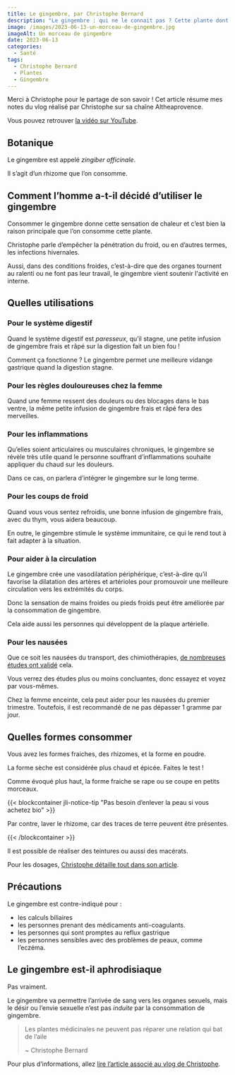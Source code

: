 ```yaml
---
title: Le gingembre, par Christophe Bernard
description: "Le gingembre : qui ne le connait pas ? Cette plante dont on consomme la racine, ou rhizome, est très appréciée dans le monde entier. Christophe nous explique."
image: /images/2023-06-13-un-morceau-de-gingembre.jpg
imageAlt: Un morceau de gingembre
date: 2023-06-13
categories:
  - Santé
tags:
  - Christophe Bernard
  - Plantes
  - Gingembre
---
```


Merci à Christophe pour le partage de son savoir ! Cet article résume mes notes du vlog réalisé par Christophe sur sa chaîne Altheaprovence.

<!-- more -->

Vous pouvez retrouver [la vidéo sur YouTube](https://www.youtube.com/watch?v=L4P28NLFJnM).

## Botanique

Le gingembre est appelé _zingiber officinale_.

Il s’agit d’un rhizome que l’on consomme.

## Comment l’homme a-t-il décidé d’utiliser le gingembre

Consommer le gingembre donne cette sensation de chaleur et c’est bien la raison principale que l’on consomme cette plante.

Christophe parle d’empêcher la pénétration du froid, ou en d’autres termes, les infections hivernales.

Aussi, dans des conditions froides, c’est-à-dire que des organes tournent au ralenti ou ne font pas leur travail, le gingembre vient soutenir l'activité en interne.

## Quelles utilisations

### Pour le système digestif

Quand le système digestif est _paresseux_, qu’il stagne, une petite infusion de gingembre frais et râpé sur la digestion fait un bien fou !

Comment ça fonctionne ? Le gingembre permet une meilleure vidange gastrique quand la digestion stagne.

### Pour les règles douloureuses chez la femme

Quand une femme ressent des douleurs ou des blocages dans le bas ventre, la même petite infusion de gingembre frais et râpé fera des merveilles.

### Pour les inflammations

Qu’elles soient articulaires ou musculaires chroniques, le gingembre se révèle très utile quand le personne souffrant d’inflammations souhaite appliquer du chaud sur les douleurs.

Dans ce cas, on parlera d’intégrer le gingembre sur le long terme.

### Pour les coups de froid

Quand vous vous sentez refroidis, une bonne infusion de gingembre frais, avec du thym, vous aidera beaucoup.

En outre, le gingembre stimule le système immunitaire, ce qui le rend tout à fait adapter à la situation.

### Pour aider à la circulation

Le gingembre crée une vasodilatation périphérique, c’est-à-dire qu’il favorise la dilatation des artères et artérioles pour promouvoir une meilleure circulation vers les extrémités du corps.

Donc la sensation de mains froides ou pieds froids peut être améliorée par la consommation de gingembre.

Cela aide aussi les personnes qui développent de la plaque artérielle.

### Pour les nausées

Que ce soit les nausées du transport, des chimiothérapies, [de nombreuses études ont validé](https://www.ncbi.nlm.nih.gov/pmc/articles/PMC7585712/#:~:text=En%20%C3%A9tudiant%20l'efficacit%C3%A9%20du,r%C3%A9duire%20les%20naus%C3%A9es%20de%2040%20%25.) cela.

Vous verrez des études plus ou moins concluantes, donc essayez et voyez par vous-mêmes.

Chez la femme enceinte, cela peut aider pour les nausées du premier trimestre. Toutefois, il est recommandé de ne pas dépasser 1 gramme par jour.

## Quelles formes consommer

Vous avez les formes fraiches, des rhizomes, et la forme en poudre.

La forme sèche est considérée plus chaud et épicée. Faites le test !

Comme évoqué plus haut, la forme fraiche se rape ou se coupe en petits morceaux.

{{< blockcontainer jli-notice-tip "Pas besoin d’enlever la peau si vous achetez bio" >}}

Par contre, laver le rhizome, car des traces de terre peuvent être présentes.

{{< /blockcontainer >}}

Il est possible de réaliser des teintures ou aussi des macérats.

Pour les dosages, [Christophe détaille tout dans son article](https://www.altheaprovence.com/gingembre-zingiber-officinale/).

## Précautions

Le gingembre est contre-indiqué pour :

- les calculs biliaires
- les personnes prenant des médicaments anti-coagulants.
- les personnes qui sont promptes au reflux gastrique
- les personnes sensibles avec des problèmes de peaux, comme l’eczéma.

## Le gingembre est-il aphrodisiaque

Pas vraiment.

Le gingembre va permettre l’arrivée de sang vers les organes sexuels, mais le désir ou l’envie sexuelle n’est pas _induite_ par la consommation de gingembre.

> Les plantes médicinales ne peuvent pas réparer une relation qui bat de l’aile
>
> ~ Christophe Bernard

Pour plus d’informations, allez [lire l’article associé au vlog de Christophe](https://www.altheaprovence.com/gingembre-zingiber-officinale/).
